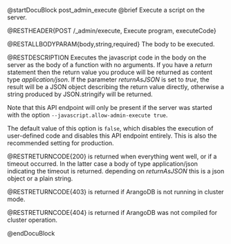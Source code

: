 
@startDocuBlock post_admin_execute
@brief Execute a script on the server.

@RESTHEADER{POST /_admin/execute, Execute program, executeCode}

@RESTALLBODYPARAM{body,string,required}
The body to be executed.

@RESTDESCRIPTION
Executes the javascript code in the body on the server as the body
of a function with no arguments. If you have a *return* statement
then the return value you produce will be returned as content type
*application/json*. If the parameter *returnAsJSON* is set to
*true*, the result will be a JSON object describing the return value
directly, otherwise a string produced by JSON.stringify will be
returned.

Note that this API endpoint will only be present if the server was
started with the option `--javascript.allow-admin-execute true`.

The default value of this option is `false`, which disables the execution of
user-defined code and disables this API endpoint entirely.
This is also the recommended setting for production.

@RESTRETURNCODE{200}
is returned when everything went well, or if a timeout occurred. In the
latter case a body of type application/json indicating the timeout
is returned. depending on *returnAsJSON* this is a json object or a plain string.

@RESTRETURNCODE{403}
is returned if ArangoDB is not running in cluster mode.

@RESTRETURNCODE{404}
is returned if ArangoDB was not compiled for cluster operation.

@endDocuBlock
